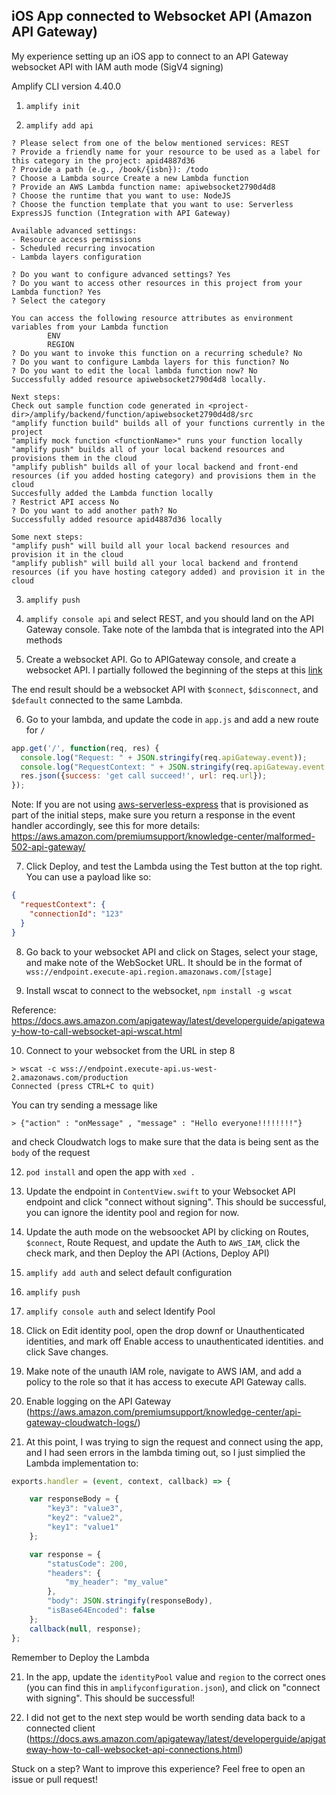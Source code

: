 ## iOS App connected to Websocket API (Amazon API Gateway)

My experience setting up an iOS app to connect to an API Gateway websocket API with IAM auth mode (SigV4 signing)

Amplify CLI version 4.40.0


1. `amplify init`

2. `amplify add api`

```
? Please select from one of the below mentioned services: REST
? Provide a friendly name for your resource to be used as a label for this category in the project: apid4887d36
? Provide a path (e.g., /book/{isbn}): /todo
? Choose a Lambda source Create a new Lambda function
? Provide an AWS Lambda function name: apiwebsocket2790d4d8
? Choose the runtime that you want to use: NodeJS
? Choose the function template that you want to use: Serverless ExpressJS function (Integration with API Gateway)

Available advanced settings:
- Resource access permissions
- Scheduled recurring invocation
- Lambda layers configuration

? Do you want to configure advanced settings? Yes
? Do you want to access other resources in this project from your Lambda function? Yes
? Select the category 

You can access the following resource attributes as environment variables from your Lambda function
        ENV
        REGION
? Do you want to invoke this function on a recurring schedule? No
? Do you want to configure Lambda layers for this function? No
? Do you want to edit the local lambda function now? No
Successfully added resource apiwebsocket2790d4d8 locally.

Next steps:
Check out sample function code generated in <project-dir>/amplify/backend/function/apiwebsocket2790d4d8/src
"amplify function build" builds all of your functions currently in the project
"amplify mock function <functionName>" runs your function locally
"amplify push" builds all of your local backend resources and provisions them in the cloud
"amplify publish" builds all of your local backend and front-end resources (if you added hosting category) and provisions them in the cloud
Succesfully added the Lambda function locally
? Restrict API access No
? Do you want to add another path? No
Successfully added resource apid4887d36 locally

Some next steps:
"amplify push" will build all your local backend resources and provision it in the cloud
"amplify publish" will build all your local backend and frontend resources (if you have hosting category added) and provision it in the cloud
```

3. `amplify push`

4. `amplify console api` and select REST, and you should land on the API Gateway console. Take note of the lambda that is integrated into the API methods

5. Create a websocket API. Go to APIGateway console, and create a websocket API. I partially followed the beginning of the steps at this [link](https://www.freecodecamp.org/news/real-time-applications-using-websockets-with-aws-api-gateway-and-lambda-a5bb493e9452/)

The end result should be a websocket API with `$connect`, `$disconnect`, and `$default` connected to the same Lambda.

6. Go to your lambda, and update the code in `app.js` and add a new route for `/`
```javascript
app.get('/', function(req, res) {
  console.log("Request: " + JSON.stringify(req.apiGateway.event));
  console.log("RequestContext: " + JSON.stringify(req.apiGateway.event.requestContext));
  res.json({success: 'get call succeed!', url: req.url});
});
```

Note: If you are not using [aws-serverless-express](https://www.npmjs.com/package/aws-serverless-express) that is provisioned as part of the initial steps, make sure you return a response in the event handler accordingly, see this for more details: https://aws.amazon.com/premiumsupport/knowledge-center/malformed-502-api-gateway/

7. Click Deploy, and test the Lambda using the Test button at the top right. You can use a payload like so:
```json
{
  "requestContext": {
    "connectionId": "123"
  }
}
```

8. Go back to your websocket API and click on Stages, select your stage, and make note of the WebSocket URL. It should be in the format of `wss://endpoint.execute-api.region.amazonaws.com/[stage]`

9. Install wscat to connect to the websocket, `npm install -g wscat`

Reference: https://docs.aws.amazon.com/apigateway/latest/developerguide/apigateway-how-to-call-websocket-api-wscat.html

10. Connect to your websocket from the URL in step 8
```
> wscat -c wss://endpoint.execute-api.us-west-2.amazonaws.com/production
Connected (press CTRL+C to quit)
```

You can try sending a message like 
```
> {"action" : "onMessage" , "message" : "Hello everyone!!!!!!!!"}
```
and check Cloudwatch logs to make sure that the data is being sent as the `body` of the request


12. `pod install` and open the app with `xed .`

13. Update the endpoint in `ContentView.swift` to your Websocket API endpoint and click "connect without signing". This should be successful, you can ignore the identity pool and region for now.

14. Update the auth mode on the websoocket API by clicking on Routes, `$connect`, Route Request, and update the Auth to `AWS_IAM`, click the check mark, and then Deploy the API (Actions, Deploy API)

14. `amplify add auth` and select default configuration

15. `amplify push`

16. `amplify console auth` and select Identify Pool

17. Click on Edit identity pool, open the drop downf or Unauthenticated identities, and mark off Enable access to unauthenticated identities. and click Save changes. 

18. Make note of the unauth IAM role, navigate to AWS IAM, and add a policy to the role so that it has access to execute API Gateway calls.

19. Enable logging on the API Gateway (https://aws.amazon.com/premiumsupport/knowledge-center/api-gateway-cloudwatch-logs/)

20. At this point, I was trying to sign the request and connect using the app, and I had seen errors in the lambda timing out, so I just simplied the Lambda implementation to:
```javascript
exports.handler = (event, context, callback) => {

    var responseBody = {
        "key3": "value3",
        "key2": "value2",
        "key1": "value1"
    };

    var response = {
        "statusCode": 200,
        "headers": {
            "my_header": "my_value"
        },
        "body": JSON.stringify(responseBody),
        "isBase64Encoded": false
    };
    callback(null, response);
};

```

Remember to Deploy the Lambda

21. In the app, update the `identityPool` value and `region` to the correct ones (you can find this in `amplifyconfiguration.json`), and click on "connect with signing". This should be successful!

22. I did not get to the next step would be worth sending data back to a connected client (https://docs.aws.amazon.com/apigateway/latest/developerguide/apigateway-how-to-call-websocket-api-connections.html) 

Stuck on a step? Want to improve this experience? Feel free to open an issue or pull request!